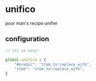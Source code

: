 # unifico

poor man's recipe unifier

## configuration

```js
// its so easy!

global.unifico = {
    "#oredic": "item_to:replace_with",
    "item": "item_to:replace_with",
}
```
